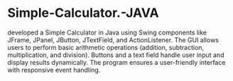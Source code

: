 # Simple-Calculator.-JAVA
developed a Simple Calculator in Java using Swing components like JFrame, JPanel, JButton, JTextField, and ActionListener. The GUI allows users to perform basic arithmetic operations (addition, subtraction, multiplication, and division). Buttons and a text field handle user input and display results dynamically. The program ensures a user-friendly interface with responsive event handling.
